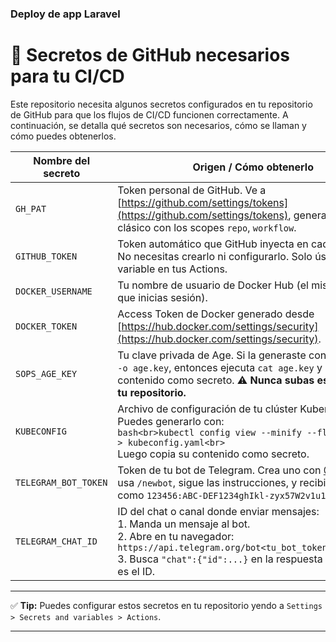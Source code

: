 ### Deploy de app Laravel


# 🔐 Secretos de GitHub necesarios para tu CI/CD

Este repositorio necesita algunos secretos configurados en tu repositorio de GitHub para que los flujos de CI/CD funcionen correctamente. A continuación, se detalla qué secretos son necesarios, cómo se llaman y cómo puedes obtenerlos.

| Nombre del secreto       | Origen / Cómo obtenerlo |
|--------------------------|--------------------------|
| `GH_PAT`                 | Token personal de GitHub. Ve a [https://github.com/settings/tokens](https://github.com/settings/tokens), genera un token clásico con los scopes `repo`, `workflow`. |
| `GITHUB_TOKEN`           | Token automático que GitHub inyecta en cada workflow. No necesitas crearlo ni configurarlo. Solo úsalo como variable en tus Actions. |
| `DOCKER_USERNAME`        | Tu nombre de usuario de Docker Hub (el mismo con el que inicias sesión). |
| `DOCKER_TOKEN`        | Access Token de Docker generado desde [https://hub.docker.com/settings/security](https://hub.docker.com/settings/security). |
| `SOPS_AGE_KEY`           | Tu clave privada de Age. Si la generaste con `age-keygen -o age.key`, entonces ejecuta `cat age.key` y copia todo el contenido como secreto. ⚠️ **Nunca subas este archivo a tu repositorio.** |
| `KUBECONFIG`             | Archivo de configuración de tu clúster Kubernetes. Puedes generarlo con:<br>```bash<br>kubectl config view --minify --flatten --raw > kubeconfig.yaml<br>```<br>Luego copia su contenido como secreto. |
| `TELEGRAM_BOT_TOKEN`     | Token de tu bot de Telegram. Crea uno con [@BotFather](https://t.me/BotFather), usa `/newbot`, sigue las instrucciones, y recibirás un token como `123456:ABC-DEF1234ghIkl-zyx57W2v1u123ew11`. |
| `TELEGRAM_CHAT_ID`       | ID del chat o canal donde enviar mensajes:<br>1. Manda un mensaje al bot.<br>2. Abre en tu navegador: `https://api.telegram.org/bot<tu_bot_token>/getUpdates`<br>3. Busca `"chat":{"id":...}` en la respuesta JSON. Ese es el ID. |

---

✅ **Tip:** Puedes configurar estos secretos en tu repositorio yendo a `Settings > Secrets and variables > Actions`.

---
